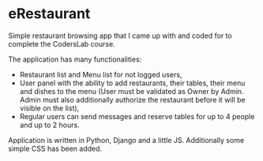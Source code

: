 # eRestaurant

Simple restaurant browsing app that I came up with and coded for to complete the CodersLab course.

The application has many functionalities:
- Restaurant list and Menu list for not logged users,
- User panel with the ability to add restaurants, their tables, their menu and dishes to the menu
  (User must be validated as Owner by Admin. Admin must also additionally authorize the restaurant before it will be visible on the list),
- Regular users can send messages and reserve tables for up to 4 people and up to 2 hours.

Application is written in Python, Django and a little JS. Additionally some simple CSS has been added. 
  
